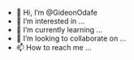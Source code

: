 - 👋 Hi, I’m @GideonOdafe
- 👀 I’m interested in ...
- 🌱 I’m currently learning ...
- 💞️ I’m looking to collaborate on ...
- 📫 How to reach me ...

<!---
GideonOdafe/GideonOdafe is a ✨ special ✨ repository because its `README.md` (this file) appears on your GitHub profile.
You can click the Preview link to take a look at your changes.
--->
